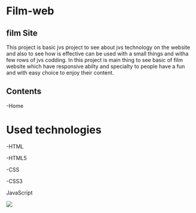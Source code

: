 <h1>Film-web</h1>

<h2>film Site</h2>
<p>This project is basic jvs project to see about jvs technology on the website and also to see how is effective can be used with a small things and witha few rows of jvs codding.
In this project is main thing to see basic of film website which have responsive abilty and specialty to people have a fun and with easy choice to enjoy their content.</p>



<h2>Contents</h2>
-Home
<h1>Used technologies</h1>

<p>-HTML</p>
<p>-HTML5</p>
<p>-CSS</p>
<p>-CSS3</p>
<p>JavaScript</p>

![](ekran.gif)
